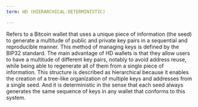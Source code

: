 ```yaml
---
term: HD (HIERARCHICAL-DETERMINISTIC)

---
```

Refers to a Bitcoin wallet that uses a unique piece of information (the seed) to generate a multitude of public and private key pairs in a sequential and reproducible manner. This method of managing keys is defined by the BIP32 standard. The main advantage of HD wallets is that they allow users to have a multitude of different key pairs, notably to avoid address reuse, while being able to regenerate all of them from a single piece of information. This structure is described as hierarchical because it enables the creation of a tree-like organization of multiple keys and addresses from a single seed. And it is deterministic in the sense that each seed always generates the same sequence of keys in any wallet that conforms to this system.